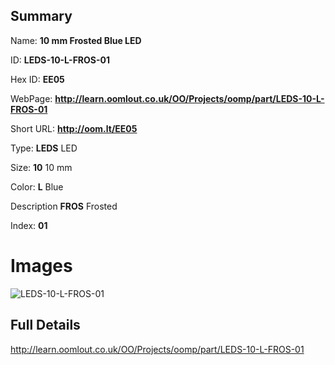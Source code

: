 

## Summary
 
Name: __10 mm Frosted Blue LED__

ID: __LEDS-10-L-FROS-01__

Hex ID: __EE05__

WebPage: __http://learn.oomlout.co.uk/OO/Projects/oomp/part/LEDS-10-L-FROS-01__

Short URL: __http://oom.lt/EE05__


Type: __LEDS__ LED 

Size: __10__ 10 mm 

Color: __L__ Blue 

Description __FROS__ Frosted 

Index: __01__


 # Images
![LEDS-10-L-FROS-01](http://oomlout.com/oomp-gen/parts/LEDS-10-L-FROS-01/LEDS-10-L-FROS-01_420.jpg)



 ## Full Details

 http://learn.oomlout.co.uk/OO/Projects/oomp/part/LEDS-10-L-FROS-01














